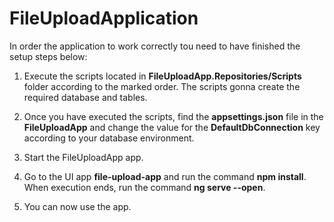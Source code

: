 # FileUploadApplication

In order the application to work correctly tou need to have finished the setup steps below:

1. Execute the scripts located in **FileUploadApp.Repositories/Scripts** folder according to the marked order. The scripts gonna create the required database and tables.

2. Once you have executed the scripts, find the **appsettings.json** file in the **FileUploadApp** and change the value for the **DefaultDbConnection** key according to your database environment.

3. Start the FileUploadApp app.

4. Go to the UI app **file-upload-app** and run the command **npm install**. When execution ends, run the command **ng serve --open**.

5. You can now use the app.
